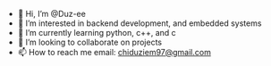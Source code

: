 - 👋 Hi, I’m @Duz-ee
- 👀 I’m interested in backend development, and embedded systems 
- 🌱 I’m currently learning python, c++, and c 
- 💞️ I’m looking to collaborate on projects
- 📫 How to reach me email: chiduziem97@gmail.com

<!---
Duz-ee/Duz-ee is a ✨ special ✨ repository because its `README.md` (this file) appears on your GitHub profile.
You can click the Preview link to take a look at your changes.
--->
